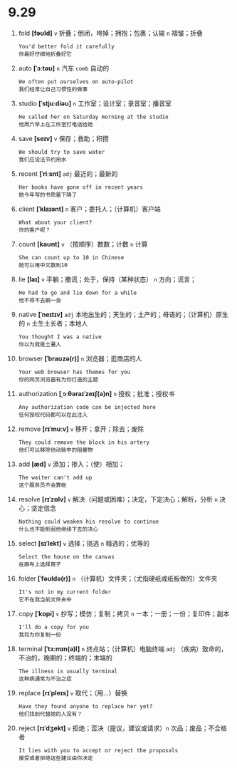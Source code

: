 # 9.29

1. fold **[fəʊld]** `v` 折叠；倒闭，垮掉；拥抱；包裹；认输 `n` 褶皱；折叠

   ```
   You'd better fold it carefully
   你最好仔细地折叠好它
   ```

2. auto **[ˈɔːtəʊ]** `n` 汽车 `comb` 自动的

   ```
   We often put ourselves on auto-pilot
   我们经常让自己习惯性的做事
   ```

3. studio **[ˈstjuːdiəʊ]** `n` 工作室；设计室；录音室；播音室

   ```
   He called her on Saturday morning at the studio
   他周六早上在工作室打电话给她
   ```

4. save **[seɪv]** `v` 保存；救助；积攒

   ```
   We should try to save water
   我们应设法节约用水
   ```

5. recent **[ˈriːsnt]** `adj` 最近的；最新的

   ```
   Her books have gone off in recent years
   她今年写的书质量下降了
   ```

6. client **[ˈklaɪənt]** `n` 客户；委托人；（计算机）客户端

   ```
   What about your client?
   你的客户呢？
   ```

7. count **[kaʊnt]** `v` （按顺序）数数；计数 `n` 计算

   ```
   She can count up to 10 in Chinese
   她可以用中文数到10
   ```

8. lie **[laɪ]** `v` 平躺；撒谎；处于，保持（某种状态） `n` 方向；谎言；

   ```
   He had to go and lie down for a while
   他不得不去躺一会
   ```

9. native **[ˈneɪtɪv]** `adj` 本地出生的；天生的；土产的；母语的；（计算机）原生的 `n` 土生土长者；本地人

   ```
   You thought I was a native
   你以为我是土著人
   ```

10. browser **[ˈbraʊzə(r)]** `n` 浏览器；逛商店的人

    ```
    Your web browser has themes for you
    你的网页浏览器有为你打造的主题
    ```

11. authorization **[ˌɔːθəraɪˈzeɪʃ(ə)n]** `n` 授权；批准；授权书

    ```
    Any authorization code can be injected here
    任何授权代码都可以在此注入
    ```

12. remove **[rɪˈmuːv]** `v` 移开；拿开；除去；废除

    ```
    They could remove the block in his artery
    他们可以移除他动脉中的阻塞物
    ```

13. add **[æd]** `v` 添加；掺入；（使）相加；

    ```
    The waiter can't add up
    这个服务员不会算帐
    ```

14. resolve **[rɪˈzɒlv]** `v` 解决（问题或困难）；决定，下定决心；解析，分析 `n` 决心；坚定信念

    ```
    Nothing could weaken his resolve to continue
    什么也不能削弱他继续下去的决心
    ```

15. select **[sɪˈlekt]** `v` 选择；挑选 `n` 精选的；优等的

    ```
    Select the house on the canvas
    在画布上选择房子
    ```

16. folder **[ˈfəʊldə(r)]** `n` （计算机）文件夹；（尤指硬纸或纸板做的）文件夹

    ```
    It's not in my current folder
    它不在我当前文件夹中
    ```

17. copy **[ˈkɒpi]** `v` 抄写；模仿；复制；拷贝 `n` 一本；一册；一份；复印件；副本

    ```
    I'll do a copy for you
    我将为你复制一份
    ```

18. terminal **[ˈtɜːmɪn(ə)l]** `n` 终点站；（计算机）电脑终端 `adj` （疾病）致命的，不治的，晚期的；终端的；末端的

    ```
    The illness is usually terminal
    这种病通常为不治之症
    ```

19. replace **[rɪˈpleɪs]** `v` 取代；（用...）替换

    ```
    Have they found anyone to replace her yet?
    他们找到代替她的人没有？
    ```

20. reject **[rɪˈdʒekt]** `v` 拒绝；否决（提议，建议或请求）`n` 次品；废品；不合格者
    ```
    It lies with you to accept or reject the proposals
    接受或者拒绝这些建议由你决定
    ```
